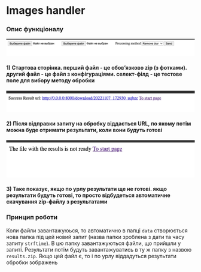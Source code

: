 # Images handler

### Опис функціоналу

![img.png](images/img.png)

#### 1) Стартова сторінка. перший файл - це обовʼязково zip (з фотками). другий файл - це файл з конфігураціями. селект-філд - це тестове поле для вибору методу обробки

![img.png](images/img2.png)

#### 2) Після відправки запиту на обробку віддається URL, по якому потім можна буде отримати результати, коли вони будуть готові

![img.png](images/img3.png)

#### 3) Таке показує, якщо по урлу результати ще не готові. якщо результати будуть готові, то просто відбудеться автоматичне скачування zip-файлу з результатами


### Принцип роботи

Коли файли завантажуюься, то автоматично в папці ```data``` створюється нова папка під цей новий запит (назва папки зроблена з дати та часу запиту ```strftime```). В цю папку завантажуються файли, що прийшли у запиті. Результати потім будуть завантажуватись в ту ж папку з назвою ```results.zip```. Якщо цей файл є, то і по урлу віддадуться результати обробки зображень
